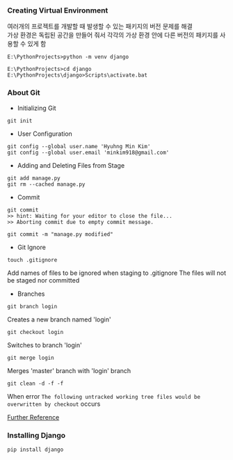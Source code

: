 ### Creating Virtual Environment
여러개의 프로젝트를 개발할 때 발생할 수 있는 패키지의 버전 문제를 해결  
가상 환경은 독립된 공간을 만들어 줘서 각각의 가상 환경 안에 다른 버전의 패키지를 사용할 수 있게 함
```
E:\PythonProjects>python -m venv django
```
```
E:\PythonProjects>cd django
E:\PythonProjects\django>Scripts\activate.bat
```

### About Git
- Initializing Git
```
git init
```
- User Configuration
```
git config --global user.name 'Hyuhng Min Kim'
git config --global user.email 'minkim918@gmail.com'
```
- Adding and Deleting Files from Stage
```
git add manage.py
git rm --cached manage.py
```
- Commit
```
git commit
>> hint: Waiting for your editor to close the file...
>> Aborting commit due to empty commit message.
```
```
git commit -m "manage.py modified"
```
- Git Ignore
```
touch .gitignore
```
Add names of files to be ignored when staging to .gitignore
The files will not be staged nor committed
- Branches
```
git branch login
```
Creates a new branch named 'login'
```
git checkout login
```
Switches to branch 'login'
```
git merge login
```
Merges 'master' branch with 'login' branch
```
git clean -d -f -f
```
When error `The following untracked working tree files would be overwritten by checkout` occurs

[Further Reference](https://dojang.io/mod/page/view.php?id=2470)

### Installing Django
```
pip install django
```
